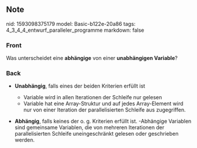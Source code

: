## Note
nid: 1593098375179
model: Basic-b122e-20a86
tags: 4_3_4_4_entwurf_paralleler_programme
markdown: false

### Front
Was unterscheidet eine <b>abhängige</b> von einer <b>unabhängigen
Variable</b>?

### Back
<ul>
  <li>
    <p><strong>Unabhängig</strong>, falls eines der beiden
    Kriterien erfüllt ist
    <ul>
      <li>Variable wird in allen Iterationen der Schleife nur
      gelesen
      <li>Variable hat eine Array-Struktur und auf jedes
      Array-Element wird nur von einer Iteration der
      parallelisierten Schleife aus zugegriffen.
    </ul>
  <li>
    <p><strong>Abhängig</strong>, falls keines der o. g. Kriterien
    erfüllt ist. -Abhängige Variablen sind gemeinsame Variablen,
    die von mehreren Iterationen der parallelisierten Schleife
    uneingeschränkt gelesen oder geschrieben werden.
</ul>
